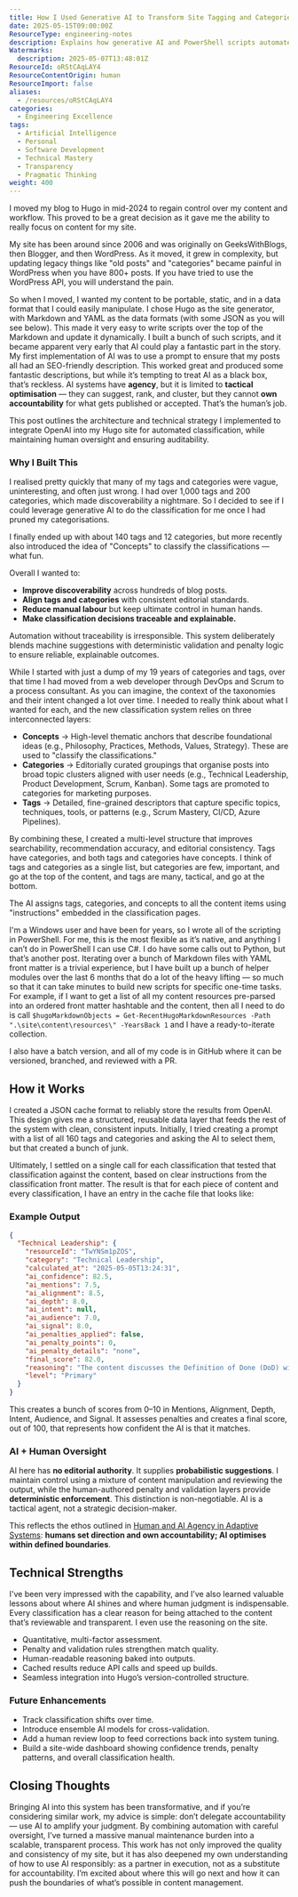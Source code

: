 ```yaml
---
title: How I Used Generative AI to Transform Site Tagging and Categories
date: 2025-05-15T09:00:00Z
ResourceType: engineering-notes
description: Explains how generative AI and PowerShell scripts automate and improve blog post tagging and categorisation in Hugo, with human oversight and transparent audit trails.
Watermarks:
  description: 2025-05-07T13:48:01Z
ResourceId: oRStCAqLAY4
ResourceContentOrigin: human
ResourceImport: false
aliases:
  - /resources/oRStCAqLAY4
categories:
  - Engineering Excellence
tags:
  - Artificial Intelligence
  - Personal
  - Software Development
  - Technical Mastery
  - Transparency
  - Pragmatic Thinking
weight: 400
---
```


I moved my blog to Hugo in mid-2024 to regain control over my content and workflow. This proved to be a great decision as it gave me the ability to really focus on content for my site.

My site has been around since 2006 and was originally on GeeksWithBlogs, then Blogger, and then WordPress. As it moved, it grew in complexity, but updating legacy things like "old posts" and "categories" became painful in WordPress when you have 800+ posts. If you have tried to use the WordPress API, you will understand the pain.

So when I moved, I wanted my content to be portable, static, and in a data format that I could easily manipulate. I chose Hugo as the site generator, with Markdown and YAML as the data formats (with some JSON as you will see below). This made it very easy to write scripts over the top of the Markdown and update it dynamically. I built a bunch of such scripts, and it became apparent very early that AI could play a fantastic part in the story. My first implementation of AI was to use a prompt to ensure that my posts all had an SEO-friendly description. This worked great and produced some fantastic descriptions, but while it’s tempting to treat AI as a black box, that’s reckless. AI systems have **agency**, but it is limited to **tactical optimisation** — they can suggest, rank, and cluster, but they cannot **own accountability** for what gets published or accepted. That’s the human’s job.

This post outlines the architecture and technical strategy I implemented to integrate OpenAI into my Hugo site for automated classification, while maintaining human oversight and ensuring auditability.

### Why I Built This

I realised pretty quickly that many of my tags and categories were vague, uninteresting, and often just wrong. I had over 1,000 tags and 200 categories, which made discoverability a nightmare. So I decided to see if I could leverage generative AI to do the classification for me once I had pruned my categorisations.

I finally ended up with about 140 tags and 12 categories, but more recently also introduced the idea of "Concepts" to classify the classifications — what fun.

Overall I wanted to:

- **Improve discoverability** across hundreds of blog posts.
- **Align tags and categories** with consistent editorial standards.
- **Reduce manual labour** but keep ultimate control in human hands.
- **Make classification decisions traceable and explainable.**

Automation without traceability is irresponsible. This system deliberately blends machine suggestions with deterministic validation and penalty logic to ensure reliable, explainable outcomes.

While I started with just a dump of my 19 years of categories and tags, over that time I had moved from a web developer through DevOps and Scrum to a process consultant. As you can imagine, the context of the taxonomies and their intent changed a lot over time. I needed to really think about what I wanted for each, and the new classification system relies on three interconnected layers:

- **Concepts** → High-level thematic anchors that describe foundational ideas (e.g., Philosophy, Practices, Methods, Values, Strategy). These are used to "classify the classifications."
- **Categories** → Editorially curated groupings that organise posts into broad topic clusters aligned with user needs (e.g., Technical Leadership, Product Development, Scrum, Kanban). Some tags are promoted to categories for marketing purposes.
- **Tags** → Detailed, fine-grained descriptors that capture specific topics, techniques, tools, or patterns (e.g., Scrum Mastery, CI/CD, Azure Pipelines).

By combining these, I created a multi-level structure that improves searchability, recommendation accuracy, and editorial consistency. Tags have categories, and both tags and categories have concepts. I think of tags and categories as a single list, but categories are few, important, and go at the top of the content, and tags are many, tactical, and go at the bottom.

The AI assigns tags, categories, and concepts to all the content items using "instructions" embedded in the classification pages.

I'm a Windows user and have been for years, so I wrote all of the scripting in PowerShell. For me, this is the most flexible as it’s native, and anything I can’t do in PowerShell I can use C#. I do have some calls out to Python, but that’s another post. Iterating over a bunch of Markdown files with YAML front matter is a trivial experience, but I have built up a bunch of helper modules over the last 6 months that do a lot of the heavy lifting — so much so that it can take minutes to build new scripts for specific one-time tasks. For example, if I want to get a list of all my content resources pre-parsed into an ordered front matter hashtable and the content, then all I need to do is call `$hugoMarkdownObjects = Get-RecentHugoMarkdownResources -Path ".\site\content\resources\" -YearsBack 1` and I have a ready-to-iterate collection.

I also have a batch version, and all of my code is in GitHub where it can be versioned, branched, and reviewed with a PR.

## How it Works

I created a JSON cache format to reliably store the results from OpenAI. This design gives me a structured, reusable data layer that feeds the rest of the system with clean, consistent inputs. Initially, I tried creating a prompt with a list of all 160 tags and categories and asking the AI to select them, but that created a bunch of junk.

Ultimately, I settled on a single call for each classification that tested that classification against the content, based on clear instructions from the classification front matter. The result is that for each piece of content and every classification, I have an entry in the cache file that looks like:

### Example Output

```json
{
  "Technical Leadership": {
    "resourceId": "TwYNSm1pZOS",
    "category": "Technical Leadership",
    "calculated_at": "2025-05-05T13:24:31",
    "ai_confidence": 82.5,
    "ai_mentions": 7.5,
    "ai_alignment": 8.5,
    "ai_depth": 8.0,
    "ai_intent": null,
    "ai_audience": 7.0,
    "ai_signal": 8.0,
    "ai_penalties_applied": false,
    "ai_penalty_points": 0,
    "ai_penalty_details": "none",
    "final_score": 82.0,
    "reasoning": "The content discusses the Definition of Done (DoD) within the context of Scrum, which is a key aspect of agile methodologies. It directly addresses the importance of quality and transparency in software development, aligning well with the principles of technical leadership. The explicit mention of the DoD and its role in ensuring quality reflects a strong understanding of servant leadership and accountability within teams. The content thoroughly explores the implications of having a DoD, including its impact on team dynamics, accountability, and continuous improvement, which are all relevant to technical leadership. The intent is clearly to inform and guide teams on best practices, making it suitable for the target audience of technical leaders and practitioners. The signal-to-noise ratio is high, with minimal off-topic content, focusing instead on actionable insights and strategies for implementing a robust DoD. Overall, the content fits well within the category of Technical Leadership, meriting a high confidence score.",
    "level": "Primary"
  }
}
```

This creates a bunch of scores from 0–10 in Mentions, Alignment, Depth, Intent, Audience, and Signal. It assesses penalties and creates a final score, out of 100, that represents how confident the AI is that it matches.

### AI + Human Oversight

AI here has **no editorial authority**. It supplies **probabilistic suggestions**. I maintain control using a mixture of content manipulation and reviewing the output, while the human-authored penalty and validation layers provide **deterministic enforcement**. This distinction is non-negotiable. AI is a tactical agent, not a strategic decision-maker.

This reflects the ethos outlined in [Human and AI Agency in Adaptive Systems](https://preview.nkdagility.com/resources/ffJaR9AaTl7): **humans set direction and own accountability; AI optimises within defined boundaries**.

## Technical Strengths

I've been very impressed with the capability, and I’ve also learned valuable lessons about where AI shines and where human judgment is indispensable. Every classification has a clear reason for being attached to the content that’s reviewable and transparent. I even use the reasoning on the site.

- Quantitative, multi-factor assessment.
- Penalty and validation rules strengthen match quality.
- Human-readable reasoning baked into outputs.
- Cached results reduce API calls and speed up builds.
- Seamless integration into Hugo’s version-controlled structure.

### Future Enhancements

- Track classification shifts over time.
- Introduce ensemble AI models for cross-validation.
- Add a human review loop to feed corrections back into system tuning.
- Build a site-wide dashboard showing confidence trends, penalty patterns, and overall classification health.

## Closing Thoughts

Bringing AI into this system has been transformative, and if you’re considering similar work, my advice is simple: don’t delegate accountability — use AI to amplify your judgment. By combining automation with careful oversight, I’ve turned a massive manual maintenance burden into a scalable, transparent process. This work has not only improved the quality and consistency of my site, but it has also deepened my own understanding of how to use AI responsibly: as a partner in execution, not as a substitute for accountability. I’m excited about where this will go next and how it can push the boundaries of what’s possible in content management.
